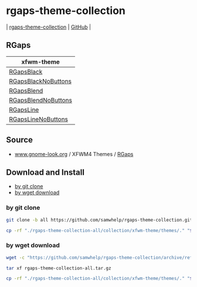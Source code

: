 

# rgaps-theme-collection

| [rgaps-theme-collection](https://samwhelp.github.io/rgaps-theme-collection/) | [GitHub](https://github.com/samwhelp/rgaps-theme-collection) |


## RGaps

| xfwm-theme |
| --- |
| [RGapsBlack](collection/xfwm-theme/themes/RGapsBlack) |
| [RGapsBlackNoButtons](collection/xfwm-theme/themes/RGapsBlackNoButtons) |
| [RGapsBlend](collection/xfwm-theme/themes/RGapsBlend) |
| [RGapsBlendNoButtons](collection/xfwm-theme/themes/RGapsBlendNoButtons) |
| [RGapsLine](collection/xfwm-theme/themes/RGapsLine) |
| [RGapsLineNoButtons](collection/xfwm-theme/themes/RGapsLineNoButtons) |


## Source

* www.gnome-look.org / XFWM4 Themes / [RGaps](https://www.gnome-look.org/p/1174081/)


## Download and Install

* [by git clone](by-git-clone)
* [by wget download](by-wget-download)


### by git clone

``` sh
git clone -b all https://github.com/samwhelp/rgaps-theme-collection.git rgaps-theme-collection-all

cp -rf "./rgaps-theme-collection-all/collection/xfwm-theme/themes/." "${HOME}/.themes"
```


### by wget download

``` sh
wget -c "https://github.com/samwhelp/rgaps-theme-collection/archive/refs/heads/all.tar.gz" -O "rgaps-theme-collection-all.tar.gz"

tar xf rgaps-theme-collection-all.tar.gz

cp -rf "./rgaps-theme-collection-all/collection/xfwm-theme/themes/." "${HOME}/.themes"
```

